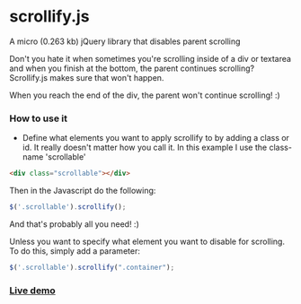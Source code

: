 scrollify.js
============
A micro (0.263 kb) jQuery library that disables parent scrolling

Don't you hate it when sometimes you're scrolling inside of a div or textarea and when you finish at the bottom, the parent continues scrolling? Scrollify.js makes sure that won't happen.

When you reach the end of the div, the parent won't continue scrolling! :)


### How to use it
- Define what elements you want to apply scrollify to by adding a class or id. It really doesn't matter how you call it.
  In this example I use the class-name 'scrollable'
```html
<div class="scrollable"></div>
```

Then in the Javascript do the following:
```javascript
$('.scrollable').scrollify();
```

And that's probably all you need! :)

Unless you want to specify what element you want to disable for scrolling. To do this, simply add a parameter:
```javascript
$('.scrollable').scrollify(".container");
```


### [Live demo](http://jsfiddle.net/RsuLU/)
